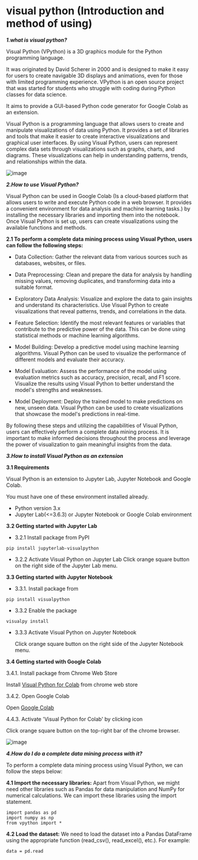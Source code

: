 # visual python (Introduction and method of using)


***1.what is visual python?***


Visual Python (VPython) is a 3D graphics module for the Python programming language. 

It was originated by David Scherer in 2000 and is designed to make it easy for users to create navigable 3D displays and animations, even for those with limited programming experience. VPython is an open source project that was started for students who struggle with coding during Python classes for data science. 

It aims to provide a GUI-based Python code generator for Google Colab as an extension.


Visual Python is a programming language that allows users to create and manipulate visualizations of data using Python. It provides a set of libraries and tools that make it easier to create interactive visualizations and graphical user interfaces. By using Visual Python, users can represent complex data sets through visualizations such as graphs, charts, and diagrams. These visualizations can help in understanding patterns, trends, and relationships within the data.


![image](https://github.com/aysannazarmohamady/visual_python/assets/30371881/e4986167-88f8-4d8a-8ee1-7e4edd6a01e0)



***2.How to use Visual Python?***


Visual Python can be used in Google Colab (Is a cloud-based platform that allows users to write and execute Python code in a web browser. It provides a convenient environment for data analysis and machine learning tasks.) by installing the necessary libraries and importing them into the notebook. Once Visual Python is set up, users can create visualizations using the available functions and methods.


**2.1 To perform a complete data mining process using Visual Python, users can follow the following steps:**


- Data Collection: Gather the relevant data from various sources such as databases, websites, or files.

- Data Preprocessing: Clean and prepare the data for analysis by handling missing values, removing duplicates, and transforming data into a suitable format.

- Exploratory Data Analysis: Visualize and explore the data to gain insights and understand its characteristics. Use Visual Python to create visualizations that reveal patterns, trends, and correlations in the data.

- Feature Selection: Identify the most relevant features or variables that contribute to the predictive power of the data. This can be done using statistical methods or machine learning algorithms.

- Model Building: Develop a predictive model using machine learning algorithms. Visual Python can be used to visualize the performance of different models and evaluate their accuracy.

- Model Evaluation: Assess the performance of the model using evaluation metrics such as accuracy, precision, recall, and F1 score. Visualize the results using Visual Python to better understand the model's strengths and weaknesses.

- Model Deployment: Deploy the trained model to make predictions on new, unseen data. Visual Python can be used to create visualizations that showcase the model's predictions in real-time.

By following these steps and utilizing the capabilities of Visual Python, users can effectively perform a complete data mining process. It is important to make informed decisions throughout the process and leverage the power of visualization to gain meaningful insights from the data.

***3.How to install Visual Python as an extension***



**3.1 Requirements**

Visual Python is an extension to Jupyter Lab, Jupyter Notebook and Google Colab. 

You must have one of these environment installed already.

- Python version 3.x
- Jupyter Lab(<=3.6.3) or Jupyter Notebook or Google Colab environment

**3.2 Getting started with Jupyter Lab**

- 3.2.1 Install package from PyPI
```
pip install jupyterlab-visualpython
```
- 3.2.2 Activate Visual Python on Jupyter Lab
 Click orange square button on the right side of the Jupyter Lab menu.


**3.3 Getting started with Jupyter Notebook**
 
- 3.3.1. Install package from
```
pip install visualpython
```

- 3.3.2 Enable the package
```
visualpy install
```

- 3.3.3 Activate Visual Python on Jupyter Notebook

   Click orange square button on the right side of the Jupyter Notebook menu.

**3.4 Getting started with Google Colab**

3.4.1. Install package from Chrome Web Store

Install [Visual Python for Colab](https://chrome.google.com/webstore/detail/visual-python-for-colab/ccmkpknjfagaldcgidgcipbpdipfopob)  from chrome web store


3.4.2. Open Google Colab

   Open [Google Colab](https://colab.research.google.com/)

4.4.3. Activate 'Visual Python for Colab' by clicking icon

   Click orange square button on the top-right bar of the chrome browser.
   
![image](https://github.com/aysannazarmohamady/visual_python/assets/30371881/bcf25fc1-a4d1-41da-ad20-55ea0e5395e2)



***4.How do I do a complete data mining process with it?***

To perform a complete data mining process using Visual Python, we can follow the steps below:

**4.1 Import the necessary libraries:** Apart from Visual Python, we might need other libraries such as Pandas for data manipulation and NumPy for numerical calculations. We can import these libraries using the import statement.
```
import pandas as pd
import numpy as np
from vpython import *
```

**4.2 Load the dataset:** We need to load the dataset into a Pandas DataFrame using the appropriate function (read_csv(), read_excel(), etc.). For example:
```
data = pd.read
```




